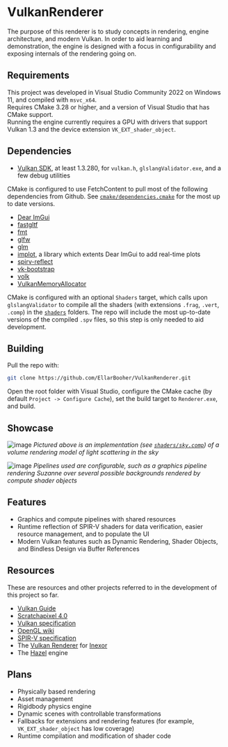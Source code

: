 # VulkanRenderer

The purpose of this renderer is to study concepts in rendering, engine architecture, and modern Vulkan. In order to aid learning and demonstration, the engine is designed with a focus in configurability and exposing internals of the rendering going on.

## Requirements

This project was developed in Visual Studio Community 2022 on Windows 11, and compiled with `msvc_x64`.\
Requires CMake 3.28 or higher, and a version of Visual Studio that has CMake support.\
Running the engine currently requires a GPU with drivers that support Vulkan 1.3 and the device extension `VK_EXT_shader_object`.

## Dependencies

- [Vulkan SDK](https://vulkan.lunarg.com/), at least 1.3.280, for `vulkan.h`, `glslangValidator.exe`, and a few debug utilities

CMake is configured to use FetchContent to pull most of the following dependencies from Github. See [`cmake/dependencies.cmake`](cmake/dependencies.cmake) for the most up to date versions.

- [Dear ImGui](https://github.com/ocornut/imgui)
- [fastgltf](https://github.com/spnda/fastgltf.git)
- [fmt](https://github.com/fmtlib/fmt.git)
- [glfw](https://github.com/glfw/glfw.git)
- [glm](https://github.com/g-truc/glm.git)
- [implot](https://github.com/epezent/implot), a library which extents Dear ImGui to add real-time plots
- [spirv-reflect](https://github.com/KhronosGroup/SPIRV-Reflect.git)
- [vk-bootstrap](https://github.com/charles-lunarg/vk-bootstrap.git)
- [volk](https://github.com/zeux/volk.git)
- [VulkanMemoryAllocator](https://github.com/GPUOpen-LibrariesAndSDKs/VulkanMemoryAllocator.git)

CMake is configured with an optional `Shaders` target, which calls upon `glslangValidator` to compile all the shaders (with extensions `.frag`, `.vert`, `.comp`) in the [`shaders`](shaders) folders. The repo will include the most up-to-date versions of the compiled `.spv` files, so this step is only needed to aid development.

## Building

Pull the repo with:

```bash
git clone https://github.com/EllarBooher/VulkanRenderer.git
```

Open the root folder with Visual Studio, configure the CMake cache (by default `Project -> Configure Cache`), set the build target to `Renderer.exe`, and build.

## Showcase

![image](assets/screenshots/volume_rendering_sunset.png)
*Pictured above is an implementation (see [`shaders/sky.comp`](shaders/sky.comp)) of a volume rendering model of light scattering in the sky*

![image](assets/screenshots/compute_shader_monkeys.png)
*Pipelines used are configurable, such as a graphics pipeline rendering Suzanne over several possible backgrounds rendered by compute shader objects*

## Features

- Graphics and compute pipelines with shared resources
- Runtime reflection of SPIR-V shaders for data verification, easier resource management, and to populate the UI
- Modern Vulkan features such as Dynamic Rendering, Shader Objects, and Bindless Design via Buffer References

## Resources

These are resources and other projects referred to in the development of this project so far.

- [Vulkan Guide](https://vkguide.dev/)
- [Scratchapixel 4.0](https://www.scratchapixel.com/index.html)
- [Vulkan specification](https://registry.khronos.org/vulkan/specs/1.3-extensions/html/vkspec.html)
- [OpenGL wiki](https://www.khronos.org/opengl/wiki/Core_Language_(GLSL))
- [SPIR-V specification](https://registry.khronos.org/SPIR-V/specs/unified1/SPIRV.html)
- The [Vulkan Renderer](https://github.com/inexorgame/vulkan-renderer) for [Inexor](https://inexor.org/)
- The [Hazel](https://github.com/TheCherno/Hazel) engine

## Plans

- Physically based rendering
- Asset management
- Rigidbody physics engine
- Dynamic scenes with controllable transformations
- Fallbacks for extensions and rendering features (for example, `VK_EXT_shader_object` has low coverage)
- Runtime compilation and modification of shader code
